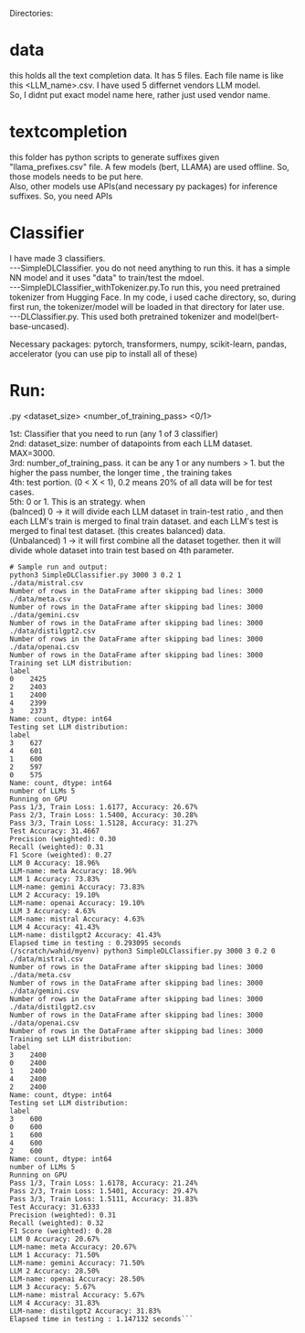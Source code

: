 Directories:

# data 
this holds all the text completion data. It has 5 files. Each file name is like this <LLM_name>.csv. I have used 5 differnet vendors LLM model.  
So, I didnt put exact model name here, rather just used vendor name.  


# textcompletion 
this folder has python scripts to generate suffixes given "llama_prefixes.csv" file. A few models (bert, LLAMA) are used offline. So, those models needs to be put here.  
Also, other models use APIs(and necessary py packages) for inference suffixes. So, you need  APIs


# Classifier
I have made 3 classifiers.  
---SimpleDLClassifier. you do not need anything to run this. it has a simple NN model and it uses "data" to train/test the mdoel.  
---SimpleDLClassifier_withTokenizer.py.To run this, you need pretrained tokenizer from Hugging Face. In my code, i used cache directory, so, during first run, the tokenizer/model will be loaded in that directory for later use.  
---DLClassifier.py. This used both pretrained tokenizer and model(bert-base-uncased). 


Necessary packages: pytorch, transformers, numpy, scikit-learn, pandas, accelerator (you can use pip to install all of these)

# Run:

<Classifier>.py <dataset_size> <number_of_training_pass> <test size portion> <0/1>  

1st: Classifier that you need to run (any 1 of 3 classifier)  
2nd: dataset_size: number of datapoints from each LLM dataset. MAX=3000.  
3rd: number_of_training_pass. it can be any 1 or any numbers > 1. but the higher the pass number, the longer time , the training takes  
4th: test portion. (0 < X < 1), 0.2 means 20% of all data will be for test cases.  
5th: 0 or 1. This is an strategy. when  
        (balnced) 0  -> it will divide each LLM dataset in train-test ratio , and then each LLM's train is merged to final train dataset.
            and each LLM's test is merged to final test dataset. (this creates balanced) data.  
            (Unbalanced) 1  -> it will first combine all the dataset together. then it will divide whole dataset into train test based on 4th parameter.  
        

```
# Sample run and output:
python3 SimpleDLClassifier.py 3000 3 0.2 1
./data/mistral.csv
Number of rows in the DataFrame after skipping bad lines: 3000
./data/meta.csv
Number of rows in the DataFrame after skipping bad lines: 3000
./data/gemini.csv
Number of rows in the DataFrame after skipping bad lines: 3000
./data/distilgpt2.csv
Number of rows in the DataFrame after skipping bad lines: 3000
./data/openai.csv
Number of rows in the DataFrame after skipping bad lines: 3000
Training set LLM distribution:
label
0    2425
2    2403
1    2400
4    2399
3    2373
Name: count, dtype: int64
Testing set LLM distribution:
label
3    627
4    601
1    600
2    597
0    575
Name: count, dtype: int64
number of LLMs 5
Running on GPU
Pass 1/3, Train Loss: 1.6177, Accuracy: 26.67%
Pass 2/3, Train Loss: 1.5400, Accuracy: 30.28%
Pass 3/3, Train Loss: 1.5128, Accuracy: 31.27%
Test Accuracy: 31.4667
Precision (weighted): 0.30
Recall (weighted): 0.31
F1 Score (weighted): 0.27
LLM 0 Accuracy: 18.96%
LLM-name: meta Accuracy: 18.96%
LLM 1 Accuracy: 73.83%
LLM-name: gemini Accuracy: 73.83%
LLM 2 Accuracy: 19.10%
LLM-name: openai Accuracy: 19.10%
LLM 3 Accuracy: 4.63%
LLM-name: mistral Accuracy: 4.63%
LLM 4 Accuracy: 41.43%
LLM-name: distilgpt2 Accuracy: 41.43%
Elapsed time in testing : 0.293095 seconds
(/scratch/wahid/myenv) python3 SimpleDLClassifier.py 3000 3 0.2 0
./data/mistral.csv
Number of rows in the DataFrame after skipping bad lines: 3000
./data/meta.csv
Number of rows in the DataFrame after skipping bad lines: 3000
./data/gemini.csv
Number of rows in the DataFrame after skipping bad lines: 3000
./data/distilgpt2.csv
Number of rows in the DataFrame after skipping bad lines: 3000
./data/openai.csv
Number of rows in the DataFrame after skipping bad lines: 3000
Training set LLM distribution:
label
3    2400
0    2400
1    2400
4    2400
2    2400
Name: count, dtype: int64
Testing set LLM distribution:
label
3    600
0    600
1    600
4    600
2    600
Name: count, dtype: int64
number of LLMs 5
Running on GPU
Pass 1/3, Train Loss: 1.6178, Accuracy: 21.24%
Pass 2/3, Train Loss: 1.5401, Accuracy: 29.47%
Pass 3/3, Train Loss: 1.5111, Accuracy: 31.83%
Test Accuracy: 31.6333
Precision (weighted): 0.31
Recall (weighted): 0.32
F1 Score (weighted): 0.28
LLM 0 Accuracy: 20.67%
LLM-name: meta Accuracy: 20.67%
LLM 1 Accuracy: 71.50%
LLM-name: gemini Accuracy: 71.50%
LLM 2 Accuracy: 28.50%
LLM-name: openai Accuracy: 28.50%
LLM 3 Accuracy: 5.67%
LLM-name: mistral Accuracy: 5.67%
LLM 4 Accuracy: 31.83%
LLM-name: distilgpt2 Accuracy: 31.83%
Elapsed time in testing : 1.147132 seconds```
